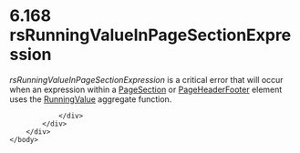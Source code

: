 <html dir="LTR" xmlns:mshelp="http://msdn.microsoft.com/mshelp" xmlns:ddue="http://ddue.schemas.microsoft.com/authoring/2003/5" xmlns:xlink="http://www.w3.org/1999/xlink" xmlns:tool="http://www.microsoft.com/tooltip">
    <head>
        <meta http-equiv="Content-Type" content="text/html; CHARSET=utf-8"></meta>
        <meta name="save" content="history"></meta>
        <title>6.168 rsRunningValueInPageSectionExpression</title>
        <xml>
            <mshelp:toctitle title="6.168 rsRunningValueInPageSectionExpression"></mshelp:toctitle>
            <mshelp:rltitle title="[MS-RDL]: rsRunningValueInPageSectionExpression"></mshelp:rltitle>
            <mshelp:keyword index="A" term="bcd5a59c-44c3-46bd-8447-db60355f7971"></mshelp:keyword>
            <mshelp:attr name="DCSext.ContentType" value="open specification"></mshelp:attr>
            <mshelp:attr name="AssetID" value="bcd5a59c-44c3-46bd-8447-db60355f7971"></mshelp:attr>
            <mshelp:attr name="TopicType" value="kbRef"></mshelp:attr>
            <mshelp:attr name="DCSext.Title" value="[MS-RDL]: rsRunningValueInPageSectionExpression" />
        </xml>
    </head>
    <body>
        <div id="header">
            <h1 class="heading">6.168 rsRunningValueInPageSectionExpression</h1>
        </div>
        <div id="mainSection">
            <div id="mainBody">
                <div id="allHistory" class="saveHistory"></div>
                <div id="sectionSection0" class="section" name="collapseableSection">
                    

<p><i>rsRunningValueInPageSectionExpression</i> is a critical
error that will occur when an expression within a <a href="afff0921-7d95-4216-8f28-635c67d539d8.html">PageSection</a> or <a href="ddc35223-1cb6-4136-823b-e72a3d12e1f9.html">PageHeaderFooter</a> element
uses the <a href="d87b6538-477f-4292-a3dd-a5774142bec6.html">RunningValue</a>
aggregate function.</p>


                </div>
            </div>
        </div>
    </body>
</html>